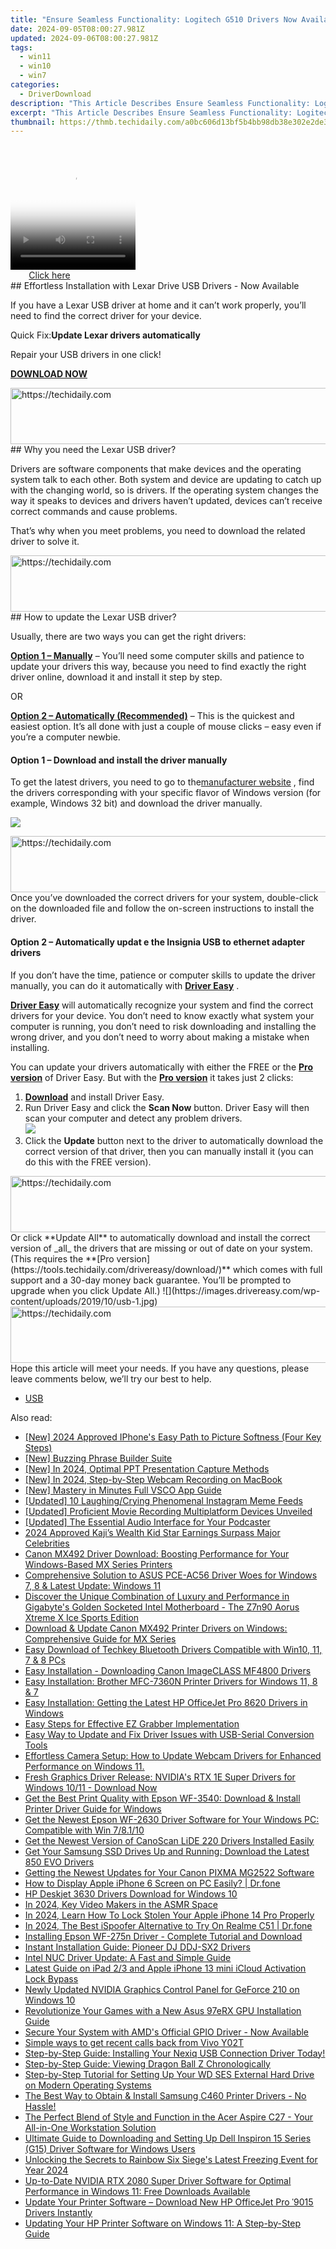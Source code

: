 ```yaml
---
title: "Ensure Seamless Functionality: Logitech G510 Drivers Now Available for Win7, 8 & 10"
date: 2024-09-05T08:00:27.981Z
updated: 2024-09-06T08:00:27.981Z
tags:
  - win11
  - win10
  - win7
categories:
  - DriverDownload
description: "This Article Describes Ensure Seamless Functionality: Logitech G510 Drivers Now Available for Win7, 8 & 10"
excerpt: "This Article Describes Ensure Seamless Functionality: Logitech G510 Drivers Now Available for Win7, 8 & 10"
thumbnail: https://thmb.techidaily.com/a0bc606d13bf5b4bb98db38e302e2de3fccfa94f74c2f49ef3ec08979e13d4fd.jpg
---
```


<!-- affiliate ads begin -->
<span id="1374820">
					<video width="200" height="200" style="cursor:pointer"
           poster="//a.impactradius-go.com/display-clicktoplayimage/1374820.png"
           onclick="if(!this.playClicked){this.play();this.setAttribute('controls',true);this.playClicked=true;}">
	   <source src="//a.impactradius-go.com/display-ad/15852-1374820">
	   <img src="//a.impactradius-go.com/display-clicktoplayimage/1374820.png" style="border: none; height: 100%; width: 100%; object-fit: contain">
	</video>
	<div style="width:125px;text-align:center"><a href="javascript:window.open(decodeURIComponent('https%3A%2F%2Fthefitville.pxf.io%2Fc%2F5597632%2F1374820%2F15852'), '_blank');void(0);">Click here</a></div>
</span>
<img height="0" width="0" src="https://imp.pxf.io/i/5597632/1374820/15852" style="position:absolute;visibility:hidden;" border="0" />
<!-- affiliate ads end -->
## Effortless Installation with Lexar Drive USB Drivers - Now Available

If you have a Lexar USB driver at home and it can’t work properly, you’ll need to find the correct driver for your device.

 Quick Fix:**Update Lexar drivers automatically**

 Repair your USB drivers in one click!

[**DOWNLOAD NOW**](https://tools.techidaily.com/drivereasy/download/)

<!-- affiliate ads begin -->
<a href="https://aligracehair.sjv.io/c/5597632/2036501/19272" target="_top" id="2036501">
  <img src="//a.impactradius-go.com/display-ad/19272-2036501" border="0" alt="https://techidaily.com" width="728" height="90"/>
</a>
<img height="0" width="0" src="https://aligracehair.sjv.io/i/5597632/2036501/19272" style="position:absolute;visibility:hidden;" border="0" />
<!-- affiliate ads end -->
## Why you need the Lexar USB driver?

 Drivers are software components that make devices and the operating system talk to each other. Both system and device are updating to catch up with the changing world, so is drivers. If the operating system changes the way it speaks to devices and drivers haven’t updated, devices can’t receive correct commands and cause problems.

 That’s why when you meet problems, you need to download the related driver to solve it.

<!-- affiliate ads begin -->
<a href="https://appsumo.8odi.net/c/5597632/2037319/7443" target="_top" id="2037319">
  <img src="//a.impactradius-go.com/display-ad/7443-2037319" border="0" alt="https://techidaily.com" width="728" height="90"/>
</a>
<img height="0" width="0" src="https://appsumo.8odi.net/i/5597632/2037319/7443" style="position:absolute;visibility:hidden;" border="0" />
<!-- affiliate ads end -->
## How to update the Lexar USB driver?

Usually, there are two ways you can get the right drivers:

**[Option 1 – Manually](https://tools.techidaily.com/drivereasy/download/)**  – You’ll need some computer skills and patience to update your drivers this way, because you need to find exactly the right driver online, download it and install it step by step.

OR

**[Option 2 – Automatically (Recommended)](https://www.drivereasy.com/knowledge/download-lexar-usb-driver/#op2)**  – This is the quickest and easiest option. It’s all done with just a couple of mouse clicks – easy even if you’re a computer newbie.

#### **Option 1 – Download and install the driver manually**

 To get the latest drivers, you need to go to the[manufacturer website](https://www.lexar.com/support/downloads/) , find the drivers corresponding with your specific flavor of Windows version (for example, Windows 32 bit) and download the driver manually.

![](https://images.drivereasy.com/wp-content/uploads/2019/10/lexar-1024x717.jpg)

<!-- affiliate ads begin -->
<a href="https://appsumo.8odi.net/c/5597632/2052060/7443" target="_top" id="2052060">
  <img src="//a.impactradius-go.com/display-ad/7443-2052060" border="0" alt="https://techidaily.com" width="728" height="90"/>
</a>
<img height="0" width="0" src="https://appsumo.8odi.net/i/5597632/2052060/7443" style="position:absolute;visibility:hidden;" border="0" />
<!-- affiliate ads end -->
 Once you’ve downloaded the correct drivers for your system, double-click on the downloaded file and follow the on-screen instructions to install the driver.

#### **Option 2 – Automatically updat** e the Insignia USB to ethernet adapter drive**rs**

 If you don’t have the time, patience or computer skills to update the driver manually, you can do it automatically with **[Driver Easy](https://tools.techidaily.com/drivereasy/download/)**  .

**[Driver Easy](https://tools.techidaily.com/drivereasy/download/)**  will automatically recognize your system and find the correct drivers for your device. You don’t need to know exactly what system your computer is running, you don’t need to risk downloading and installing the wrong driver, and you don’t need to worry about making a mistake when installing.

 You can update your drivers automatically with either the FREE or the **[Pro version](https://tools.techidaily.com/drivereasy/download/)**  of Driver Easy. But with the **[Pro version](https://tools.techidaily.com/drivereasy/download/)**  it takes just 2 clicks:

1. **[Download](https://tools.techidaily.com/drivereasy/download/)**  and install Driver Easy.
2. Run Driver Easy and click the **Scan Now** button. Driver Easy will then scan your computer and detect any problem drivers.  
![](https://images.drivereasy.com/wp-content/uploads/2019/10/12.jpg)
3. Click the **Update** button next to the driver to automatically download the correct version of that driver, then you can manually install it (you can do this with the FREE version).  
<!-- affiliate ads begin -->
<a href="https://aligracehair.sjv.io/c/5597632/1884002/19272" target="_top" id="1884002">
  <img src="//a.impactradius-go.com/display-ad/19272-1884002" border="0" alt="https://techidaily.com" width="728" height="90"/>
</a>
<img height="0" width="0" src="https://aligracehair.sjv.io/i/5597632/1884002/19272" style="position:absolute;visibility:hidden;" border="0" />
<!-- affiliate ads end -->
 Or click **Update All** to automatically download and install the correct version of _all_ the drivers that are missing or out of date on your system. (This requires the **[Pro version](https://tools.techidaily.com/drivereasy/download/)**  which comes with full support and a 30-day money back guarantee. You’ll be prompted to upgrade when you click Update All.)  
![](https://images.drivereasy.com/wp-content/uploads/2019/10/usb-1.jpg)

<!-- affiliate ads begin -->
<a href="https://appsumo.8odi.net/c/5597632/2130871/7443" target="_top" id="2130871">
  <img src="//a.impactradius-go.com/display-ad/7443-2130871" border="0" alt="https://techidaily.com" width="728" height="90"/>
</a>
<img height="0" width="0" src="https://appsumo.8odi.net/i/5597632/2130871/7443" style="position:absolute;visibility:hidden;" border="0" />
<!-- affiliate ads end -->
 Hope this article will meet your needs. If you have any questions, please leave comments below, we’ll try our best to help.

* [USB](https://tools.techidaily.com/drivereasy/download/)

<ins class="adsbygoogle"
     style="display:block"
     data-ad-format="autorelaxed"
     data-ad-client="ca-pub-7571918770474297"
     data-ad-slot="1223367746"></ins>



<ins class="adsbygoogle"
     style="display:block"
     data-ad-client="ca-pub-7571918770474297"
     data-ad-slot="8358498916"
     data-ad-format="auto"
     data-full-width-responsive="true"></ins>

<span class="atpl-alsoreadstyle">Also read:</span>
<div><ul>
<li><a href="https://fox-info.techidaily.com/new-2024-approved-iphones-easy-path-to-picture-softness-four-key-steps/"><u>[New] 2024 Approved  IPhone's Easy Path to Picture Softness (Four Key Steps)</u></a></li>
<li><a href="https://extra-hints.techidaily.com/new-buzzing-phrase-builder-suite/"><u>[New] Buzzing Phrase Builder Suite</u></a></li>
<li><a href="https://screen-mirroring-recording.techidaily.com/new-in-2024-optimal-ppt-presentation-capture-methods/"><u>[New] In 2024, Optimal PPT Presentation Capture Methods</u></a></li>
<li><a href="https://video-screen-grab.techidaily.com/new-in-2024-step-by-step-webcam-recording-on-macbook/"><u>[New] In 2024, Step-by-Step Webcam Recording on MacBook</u></a></li>
<li><a href="https://extra-approaches.techidaily.com/new-mastery-in-minutes-full-vsco-app-guide/"><u>[New] Mastery in Minutes  Full VSCO App Guide</u></a></li>
<li><a href="https://instagram-clips.techidaily.com/updated-10-laughingcrying-phenomenal-instagram-meme-feeds/"><u>[Updated] 10 Laughing/Crying Phenomenal Instagram Meme Feeds</u></a></li>
<li><a href="https://screen-sharing-recording.techidaily.com/updated-proficient-movie-recording-multiplatform-devices-unveiled/"><u>[Updated] Proficient Movie Recording  Multiplatform Devices Unveiled</u></a></li>
<li><a href="https://extra-lessons.techidaily.com/updated-the-essential-audio-interface-for-your-podcaster/"><u>[Updated] The Essential Audio Interface for Your Podcaster</u></a></li>
<li><a href="https://youtube-sure.techidaily.com/approved-kajis-wealth-kid-star-earnings-surpass-major-celebrities/"><u>2024 Approved  Kaji’s Wealth  Kid Star Earnings Surpass Major Celebrities</u></a></li>
<li><a href="https://win-amazing.techidaily.com/canon-mx492-driver-download-boosting-performance-for-your-windows-based-mx-series-printers/"><u>Canon MX492 Driver Download: Boosting Performance for Your Windows-Based MX Series Printers</u></a></li>
<li><a href="https://win-amazing.techidaily.com/comprehensive-solution-to-asus-pce-ac56-driver-woes-for-windows-7-8-and-latest-update-windows-11/"><u>Comprehensive Solution to ASUS PCE-AC56 Driver Woes for Windows 7, 8 & Latest Update: Windows 11</u></a></li>
<li><a href="https://hardware-tips.techidaily.com/discover-the-unique-combination-of-luxury-and-performance-in-gigabytes-golden-socketed-intel-motherboard-the-z7n90-aorus-xtreme-x-ice-sports-edition/"><u>Discover the Unique Combination of Luxury and Performance in Gigabyte's Golden Socketed Intel Motherboard - The Z7n90 Aorus Xtreme X Ice Sports Edition</u></a></li>
<li><a href="https://win-amazing.techidaily.com/download-and-update-canon-mx492-printer-drivers-on-windows-comprehensive-guide-for-mx-series/"><u>Download & Update Canon MX492 Printer Drivers on Windows: Comprehensive Guide for MX Series</u></a></li>
<li><a href="https://win-amazing.techidaily.com/easy-download-of-techkey-bluetooth-drivers-compatible-with-win10-11-7-and-8-pcs/"><u>Easy Download of Techkey Bluetooth Drivers Compatible with Win10, 11, 7 & 8 PCs</u></a></li>
<li><a href="https://win-amazing.techidaily.com/easy-installation-downloading-canon-imageclass-mf4800-drivers/"><u>Easy Installation - Downloading Canon ImageCLASS MF4800 Drivers</u></a></li>
<li><a href="https://win-amazing.techidaily.com/easy-installation-brother-mfc-7360n-printer-drivers-for-windows-11-8-and-7/"><u>Easy Installation: Brother MFC-7360N Printer Drivers for Windows 11, 8 & 7</u></a></li>
<li><a href="https://win-amazing.techidaily.com/easy-installation-getting-the-latest-hp-officejet-pro-8620-drivers-in-windows/"><u>Easy Installation: Getting the Latest HP OfficeJet Pro 8620 Drivers in Windows</u></a></li>
<li><a href="https://visual-screen-recording.techidaily.com/easy-steps-for-effective-ez-grabber-implementation/"><u>Easy Steps for Effective EZ Grabber Implementation</u></a></li>
<li><a href="https://win-amazing.techidaily.com/easy-way-to-update-and-fix-driver-issues-with-usb-serial-conversion-tools/"><u>Easy Way to Update and Fix Driver Issues with USB-Serial Conversion Tools</u></a></li>
<li><a href="https://win-amazing.techidaily.com/effortless-camera-setup-how-to-update-webcam-drivers-for-enhanced-performance-on-windows-11/"><u>Effortless Camera Setup: How to Update Webcam Drivers for Enhanced Performance on Windows 11.</u></a></li>
<li><a href="https://win-amazing.techidaily.com/fresh-graphics-driver-release-nvidias-rtx-1e-super-drivers-for-windows-1011-download-now/"><u>Fresh Graphics Driver Release: NVIDIA's RTX 1E Super Drivers for Windows 10/11 - Download Now</u></a></li>
<li><a href="https://win-amazing.techidaily.com/get-the-best-print-quality-with-epson-wf-3540-download-and-install-printer-driver-guide-for-windows/"><u>Get the Best Print Quality with Epson WF-3540: Download & Install Printer Driver Guide for Windows</u></a></li>
<li><a href="https://win-amazing.techidaily.com/get-the-newest-epson-wf-2630-driver-software-for-your-windows-pc-compatible-with-win-78110/"><u>Get the Newest Epson WF-2630 Driver Software for Your Windows PC: Compatible with Win 7/8.1/10</u></a></li>
<li><a href="https://win-amazing.techidaily.com/get-the-newest-version-of-canoscan-lide-220-drivers-installed-easily/"><u>Get the Newest Version of CanoScan LiDE 220 Drivers Installed Easily</u></a></li>
<li><a href="https://win-amazing.techidaily.com/get-your-samsung-ssd-drives-up-and-running-download-the-latest-850-evo-drivers/"><u>Get Your Samsung SSD Drives Up and Running: Download the Latest 850 EVO Drivers</u></a></li>
<li><a href="https://win-amazing.techidaily.com/getting-the-newest-updates-for-your-canon-pixma-mg2522-software/"><u>Getting the Newest Updates for Your Canon PIXMA MG2522 Software</u></a></li>
<li><a href="https://screen-mirror.techidaily.com/how-to-display-apple-iphone-6-screen-on-pc-easily-drfone-by-drfone-ios/"><u>How to Display Apple iPhone 6 Screen on PC Easily? | Dr.fone</u></a></li>
<li><a href="https://win-amazing.techidaily.com/hp-deskjet-3630-drivers-download-for-windows-10/"><u>HP Deskjet 3630 Drivers Download for Windows 10</u></a></li>
<li><a href="https://youtube-sure.techidaily.com/24-key-video-makers-in-the-asmr-space/"><u>In 2024, Key Video Makers in the ASMR Space</u></a></li>
<li><a href="https://ios-unlock.techidaily.com/in-2024-learn-how-to-lock-stolen-your-apple-iphone-14-pro-properly-by-drfone-ios/"><u>In 2024, Learn How To Lock Stolen Your Apple iPhone 14 Pro Properly</u></a></li>
<li><a href="https://pokemon-go-android.techidaily.com/in-2024-the-best-ispoofer-alternative-to-try-on-realme-c51-drfone-by-drfone-virtual-android/"><u>In 2024, The Best iSpoofer Alternative to Try On Realme C51 | Dr.fone</u></a></li>
<li><a href="https://win-amazing.techidaily.com/installing-epson-wf-275n-driver-complete-tutorial-and-download/"><u>Installing Epson WF-275n Driver - Complete Tutorial and Download</u></a></li>
<li><a href="https://win-amazing.techidaily.com/instant-installation-guide-pioneer-dj-ddj-sx2-drivers/"><u>Instant Installation Guide: Pioneer DJ DDJ-SX2 Drivers</u></a></li>
<li><a href="https://win-amazing.techidaily.com/intel-nuc-driver-update-a-fast-and-simple-guide/"><u>Intel NUC Driver Update: A Fast and Simple Guide</u></a></li>
<li><a href="https://activate-lock.techidaily.com/latest-guide-on-ipad-23-and-apple-iphone-13-mini-icloud-activation-lock-bypass-by-drfone-ios/"><u>Latest Guide on iPad 2/3 and Apple iPhone 13 mini iCloud Activation Lock Bypass</u></a></li>
<li><a href="https://win-amazing.techidaily.com/newly-updated-nvidia-graphics-control-panel-for-geforce-210-on-windows-10/"><u>Newly Updated NVIDIA Graphics Control Panel for GeForce 210 on Windows 10</u></a></li>
<li><a href="https://win-amazing.techidaily.com/revolutionize-your-games-with-a-new-asus-97erx-gpu-installation-guide/"><u>Revolutionize Your Games with a New Asus 97eRX GPU Installation Guide</u></a></li>
<li><a href="https://win-amazing.techidaily.com/1722978086858-secure-your-system-with-amds-official-gpio-driver-now-available/"><u>Secure Your System with AMD's Official GPIO Driver - Now Available</u></a></li>
<li><a href="https://techidaily.com/simple-ways-to-get-recent-calls-back-from-vivo-y02t-by-fonelab-android-recover-call-logs/"><u>Simple ways to get recent calls back from Vivo Y02T</u></a></li>
<li><a href="https://win-amazing.techidaily.com/1722963817593-step-by-step-guide-installing-your-nexiq-usb-connection-driver-today/"><u>Step-by-Step Guide: Installing Your Nexiq USB Connection Driver Today!</u></a></li>
<li><a href="https://technical-tips.techidaily.com/step-by-step-guide-viewing-dragon-ball-z-chronologically/"><u>Step-by-Step Guide: Viewing Dragon Ball Z Chronologically</u></a></li>
<li><a href="https://win-amazing.techidaily.com/step-by-step-tutorial-for-setting-up-your-wd-ses-external-hard-drive-on-modern-operating-systems/"><u>Step-by-Step Tutorial for Setting Up Your WD SES External Hard Drive on Modern Operating Systems</u></a></li>
<li><a href="https://win-amazing.techidaily.com/the-best-way-to-obtain-and-install-samsung-c460-printer-drivers-no-hassle/"><u>The Best Way to Obtain & Install Samsung C460 Printer Drivers - No Hassle!</u></a></li>
<li><a href="https://buynow-info.techidaily.com/the-perfect-blend-of-style-and-function-in-the-acer-aspire-c27-your-all-in-one-workstation-solution/"><u>The Perfect Blend of Style and Function in the Acer Aspire C27 - Your All-in-One Workstation Solution</u></a></li>
<li><a href="https://win-amazing.techidaily.com/ultimate-guide-to-downloading-and-setting-up-dell-inspiron-15-series-g15-driver-software-for-windows-users/"><u>Ultimate Guide to Downloading and Setting Up Dell Inspiron 15 Series (G15) Driver Software for Windows Users</u></a></li>
<li><a href="https://program-issues.techidaily.com/unlocking-the-secrets-to-rainbow-six-sieges-latest-freezing-event-for-year-2024/"><u>Unlocking the Secrets to Rainbow Six Siege's Latest Freezing Event for Year 2024</u></a></li>
<li><a href="https://win-amazing.techidaily.com/up-to-date-nvidia-rtx-2080-super-driver-software-for-optimal-performance-in-windows-11-free-downloads-available/"><u>Up-to-Date NVIDIA RTX 2080 Super Driver Software for Optimal Performance in Windows 11: Free Downloads Available</u></a></li>
<li><a href="https://win-amazing.techidaily.com/update-your-printer-software-download-new-hp-officejet-pro-9015-drivers-instantly/"><u>Update Your Printer Software – Download New HP OfficeJet Pro ˈ9015 Drivers Instantly</u></a></li>
<li><a href="https://win-amazing.techidaily.com/updating-your-hp-printer-software-on-windows-11-a-step-by-step-guide/"><u>Updating Your HP Printer Software on Windows 11: A Step-by-Step Guide</u></a></li>
</ul></div>
